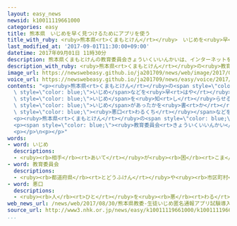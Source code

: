 ```yaml
---
layout: easy_news
newsid: k10011119661000
categories: easy
title: 熊本県　いじめを早く見つけるためにアプリを使う
title_with_ruby: <ruby>熊本県<rt>くまもとけん</rt></ruby>　いじめを<ruby>早<rt>はや</rt></ruby>く<ruby>見<rt>み</rt></ruby>つけるためにアプリを<ruby>使<rt>つか</rt></ruby>う
last_modified_at: '2017-09-01T11:30:00+09:00'
datetime: 2017年09月01日 11時30分
description: 熊本県くまもとけんの教育委員会きょういくいいんかいは、インターネットを使つかったいじめなどを早はやく見みつけるために、生徒せいとにスマートフォンなどのアプリを使つかってもらうことにしました。
description_with_ruby: <ruby>熊本県<rt>くまもとけん</rt></ruby>の<ruby>教育委員会<rt>きょういくいいんかい</rt></ruby>は、インターネットを<ruby>使<rt>つか</rt></ruby>ったいじめなどを<ruby>早<rt>はや</rt></ruby>く<ruby>見<rt>み</rt></ruby>つけるために、<ruby>生徒<rt>せいと</rt></ruby>にスマートフォンなどのアプリを<ruby>使<rt>つか</rt></ruby>ってもらうことにしました。
image_url: https://newswebeasy.github.io/ja201709/news/web/image/2017/09/01/k10011119661000.jpg
voice_url: https://newswebeasy.github.io/ja201709/news/easy/voice/2017/09/01/k10011119661000.mp3
contents: "<p><ruby>熊本県<rt>くまもとけん</rt></ruby>の<span style=\"color: blue;\"><ruby>教育委員会<rt>きょういくいいんかい</rt></ruby></span>は、インターネットを<ruby>使<rt>つか</rt></ruby>った<span\
  \ style=\"color: blue;\">いじめ</span>などを<ruby>早<rt>はや</rt></ruby>く<ruby>見<rt>み</rt></ruby>つけるために、<ruby>生徒<rt>せいと</rt></ruby>にスマートフォンなどのアプリを<ruby>使<rt>つか</rt></ruby>ってもらうことにしました。<ruby>生徒<rt>せいと</rt></ruby>は、<ruby>自分<rt>じぶん</rt></ruby>の<ruby>名前<rt>なまえ</rt></ruby>を<ruby>書<rt>か</rt></ruby>かなくても、<span\
  \ style=\"color: blue;\">いじめ</span>を<ruby>知<rt>し</rt></ruby>らせることができます。</p>\n<p><ruby>生徒<rt>せいと</rt></ruby>はアプリで<ruby>自分<rt>じぶん</rt></ruby>の<ruby>学校<rt>がっこう</rt></ruby>の<ruby>名前<rt>なまえ</rt></ruby>を<ruby>選<rt>えら</rt></ruby>んで、どんな<span\
  \ style=\"color: blue;\">いじめ</span>があったかを<ruby>書<rt>か</rt></ruby>くことができます。インターネットに<ruby>出<rt>で</rt></ruby>ている<span\
  \ style=\"color: blue;\"><ruby>悪口<rt>わるくち</rt></ruby></span>などを<ruby>写真<rt>しゃしん</rt></ruby>に<ruby>撮<rt>と</rt></ruby>って<ruby>送<rt>おく</rt></ruby>ることもできます。</p>\n\
  <p><ruby>熊本県<rt>くまもとけん</rt></ruby>の<span style=\"color: blue;\"><ruby>教育委員会<rt>きょういくいいんかい</rt></ruby></span>は、９<ruby>月<rt>がつ</rt></ruby><ruby>１日<rt>ついたち</rt></ruby>から３つの<ruby>学校<rt>がっこう</rt></ruby>の<ruby>中学生<rt>ちゅうがくせい</rt></ruby>と<ruby>高校生<rt>こうこうせい</rt></ruby>２６００<ruby>人<rt>にん</rt></ruby>ぐらいにアプリを<ruby>使<rt>つか</rt></ruby>ってもらいます。<ruby>来年<rt>らいねん</rt></ruby>の<ruby>春<rt>はる</rt></ruby>からは<ruby>県<rt>けん</rt></ruby>の<ruby>全部<rt>ぜんぶ</rt></ruby>の<ruby>高校<rt>こうこう</rt></ruby>の<ruby>生徒<rt>せいと</rt></ruby>が<ruby>使<rt>つか</rt></ruby>うことができるようにしたいと<ruby>考<rt>かんが</rt></ruby>えています。</p>\n\
  <p><span style=\"color: blue;\"><ruby>教育委員会<rt>きょういくいいんかい</rt></ruby></span>は「<ruby>誰<rt>だれ</rt></ruby>が<ruby>知<rt>し</rt></ruby>らせたかわからないので、<ruby>安心<rt>あんしん</rt></ruby>して<ruby>使<rt>つか</rt></ruby>ってください」と<ruby>言<rt>い</rt></ruby>っています。</p>\n\
  <p></p>\n<p></p>"
words:
- word: いじめ
  descriptions:
  - <ruby><rb>相手</rb><rt>あいて</rt></ruby>が<ruby><rb>困</rb><rt>こま</rt></ruby>ることをしたり、いやがることを<ruby><rb>言</rb><rt>い</rt></ruby>ったりして、<ruby><rb>苦</rb><rt>くる</rt></ruby>しめること。
- word: 教育委員会
  descriptions:
  - <ruby><rb>都道府県</rb><rt>とどうふけん</rt></ruby>や<ruby><rb>市区町村</rb><rt>しくちょうそん</rt></ruby>に<ruby><rb>置</rb><rt>お</rt></ruby>かれていて、<ruby><rb>教育</rb><rt>きょういく</rt></ruby>について<ruby><rb>相談</rb><rt>そうだん</rt></ruby>し、<ruby><rb>計画</rb><rt>けいかく</rt></ruby>を<ruby><rb>立</rb><rt>た</rt></ruby>てる<ruby><rb>委員会</rb><rt>いいんかい</rt></ruby>。
- word: 悪口
  descriptions:
  - <ruby><rb>人</rb><rt>ひと</rt></ruby>を<ruby><rb>悪</rb><rt>わる</rt></ruby>く<ruby><rb>言</rb><rt>い</rt></ruby>うこと。また、そのことば。わるぐち。<ruby><rb>悪口</rb><rt>あっこう</rt></ruby>。
web_news_url: /news/web/2017/08/30/熊本県教委-生徒いじめ匿名通報アプリ試験導入へ/
source_url: http://www3.nhk.or.jp/news/easy/k10011119661000/k10011119661000.html
...
```

